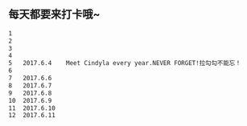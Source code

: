 ## 每天都要来打卡哦~
```html
1
2
3
4
5	2017.6.4	Meet Cindyla every year.NEVER FORGET!拉勾勾不能忘！
6
7	2017.6.6
8	2017.6.7
9	2017.6.8
10	2017.6.9
11	2017.6.10
12	2017.6.11
```
